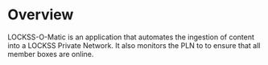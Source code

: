 Overview
========

LOCKSS-O-Matic is an application that automates the ingestion of content into a LOCKSS Private Network. It also monitors the PLN to to ensure that all member boxes are online.
